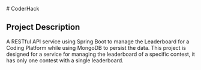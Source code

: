 #   C o d e r H a c k 

## Project Description
A RESTful API service using Spring Boot to manage the Leaderboard for a Coding Platform while using MongoDB to persist the data. This project is designed for a service for managing the leaderboard of a specific contest, it has only one contest with a single leaderboard.
 
 
